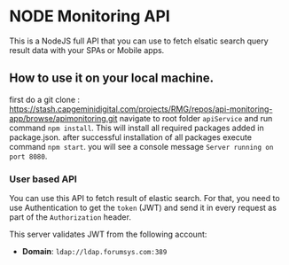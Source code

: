 # NODE  Monitoring API

This is a NodeJS full API that you can use to fetch elsatic search query result data with your SPAs or Mobile apps.

## How to use it on your local machine.
first do a git clone : https://stash.capgeminidigital.com/projects/RMG/repos/api-monitoring-app/browse/apimonitoring.git
navigate to root folder `apiService` and run command `npm install`. This will install all required packages added in package.json.
after successful installation of all packages execute command `npm start`.
you will see a console message  `Server running on port 8080`.

### User based API

You can use this API to fetch result of elastic search. For that, you need to use Authentication to get the `token` (JWT) and send it in every request as part of the `Authorization` header.

This server validates JWT from the following account:

* **Domain**: `ldap://ldap.forumsys.com:389`



